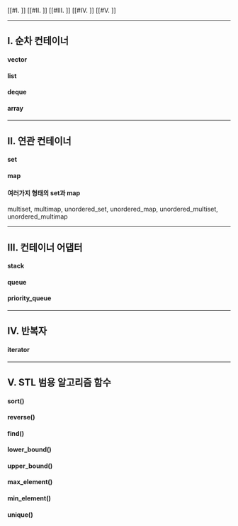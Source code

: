
[[#I. ]]
[[#II. ]]
[[#III. ]]
[[#IV. ]]
[[#V. ]]

---

## I. 순차 컨테이너

#### vector
#### list
#### deque
#### array

---

## II. 연관 컨테이너

#### set
#### map
#### 여러가지 형태의 set과 map
multiset, multimap, unordered_set, unordered_map, unordered_multiset, unordered_multimap

---

## III. 컨테이너 어댑터

#### stack
#### queue
#### priority_queue

---

## IV. 반복자

#### iterator

---

## V. STL 범용 알고리즘 함수

#### sort()
#### reverse()
#### find()
#### lower_bound()
#### upper_bound()
#### max_element()
#### min_element()
#### unique()